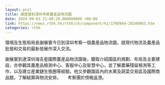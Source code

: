 ```yaml
---
layout: post
title: 謝展寰到深圳考察農産品物流園
date: 2024-09-03 21:00:29.000000000 +08:00
link: https://news.rthk.hk/rthk/ch/component/k2/1768964-20240903.htm
categories: rthk
---
```


環境及生態局局長謝展寰今日到深圳考察一個農産品物流園，就現代物流及農產品批發和交易的最新發展作深入交流。

謝展寰到達深圳海吉星國際農産品物流園後，聽取介紹園區的規劃、布局及主要建設，亦參觀其農產品檢測中心、客服中心及智慧中心，並了解農藥殘留檢測等工作，以及建立産業鏈生態圈等經驗。他又參觀園區內的水果及蔬菜交易區及國際商品館，了解結算與物流安排。
　 
考察團於傍晚返港。
